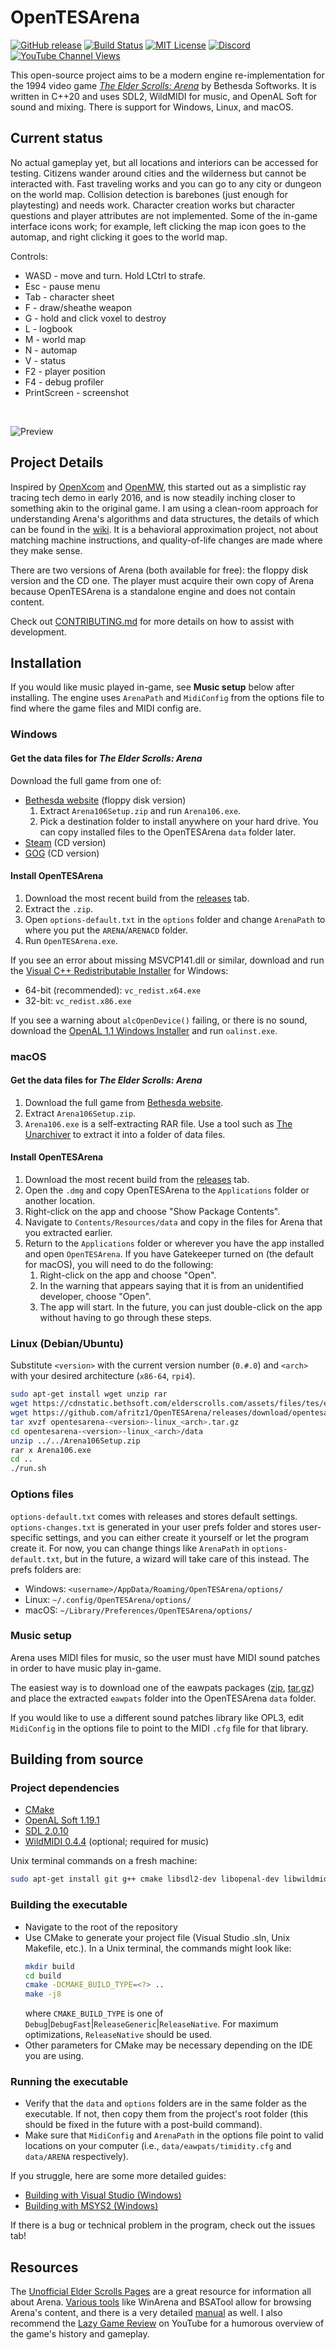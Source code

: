 # OpenTESArena

[![GitHub release](https://img.shields.io/github/release/afritz1/OpenTESArena/all.svg)](https://github.com/afritz1/OpenTESArena/releases/latest)
[![Build Status](https://github.com/afritz1/OpenTESArena/actions/workflows/cmake.yml/badge.svg?branch=main)](https://github.com/afritz1/OpenTESArena/actions)
[![MIT License](https://img.shields.io/badge/license-MIT-green)](LICENSE.txt) 
[![Discord](https://img.shields.io/discord/395739926831824908.svg?label=&logo=discord&logoColor=ffffff&color=7389D8&labelColor=6A7EC2)](https://discord.gg/DgHe2jG)
[![YouTube Channel Views](https://img.shields.io/youtube/channel/views/UCJpmkgtHRIxR7aOpi909GKw)](https://www.youtube.com/channel/UCJpmkgtHRIxR7aOpi909GKw)

This open-source project aims to be a modern engine re-implementation for the 1994 video game [*The Elder Scrolls: Arena*](https://en.wikipedia.org/wiki/The_Elder_Scrolls:_Arena) by Bethesda Softworks. It is written in C++20 and uses SDL2, WildMIDI for music, and OpenAL Soft for sound and mixing. There is support for Windows, Linux, and macOS.

## Current status

No actual gameplay yet, but all locations and interiors can be accessed for testing. Citizens wander around cities and the wilderness but cannot be interacted with. Fast traveling works and you can go to any city or dungeon on the world map. Collision detection is barebones (just enough for playtesting) and needs work. Character creation works but character questions and player attributes are not implemented. Some of the in-game interface icons work; for example, left clicking the map icon goes to the automap, and right clicking it goes to the world map.

Controls:
- WASD - move and turn. Hold LCtrl to strafe.
- Esc - pause menu
- Tab - character sheet
- F - draw/sheathe weapon
- G - hold and click voxel to destroy
- L - logbook
- M - world map
- N - automap
- V - status
- F2 - player position
- F4 - debug profiler
- PrintScreen - screenshot

<br/>

![Preview](Preview.PNG)
<br/>

## Project Details

Inspired by [OpenXcom](https://openxcom.org/) and [OpenMW](https://openmw.org/en/), this started out as a simplistic ray tracing tech demo in early 2016, and is now steadily inching closer to something akin to the original game. I am using a clean-room approach for understanding Arena's algorithms and data structures, the details of which can be found in the [wiki](https://github.com/afritz1/OpenTESArena/wiki). It is a behavioral approximation project, not about matching machine instructions, and quality-of-life changes are made where they make sense.

There are two versions of Arena (both available for free): the floppy disk version and the CD one. The player must acquire their own copy of Arena because OpenTESArena is a standalone engine and does not contain content.

Check out [CONTRIBUTING.md](CONTRIBUTING.md) for more details on how to assist with development.

## Installation

If you would like music played in-game, see **Music setup** below after installing. The engine uses `ArenaPath` and `MidiConfig` from the options file to find where the game files and MIDI config are.

### Windows
#### Get the data files for *The Elder Scrolls: Arena*
Download the full game from one of:
- [Bethesda website](https://cdnstatic.bethsoft.com/elderscrolls.com/assets/files/tes/extras/Arena106Setup.zip) (floppy disk version)
  1. Extract `Arena106Setup.zip` and run `Arena106.exe`.
  1. Pick a destination folder to install anywhere on your hard drive. You can copy installed files to the OpenTESArena `data` folder later.
- [Steam](https://store.steampowered.com/app/1812290/The_Elder_Scrolls_Arena/) (CD version)
- [GOG](https://www.gog.com/game/the_elder_scrolls_arena) (CD version)

#### Install OpenTESArena
1. Download the most recent build from the [releases](https://github.com/afritz1/OpenTESArena/releases) tab.
1. Extract the `.zip`.
1. Open `options-default.txt` in the `options` folder and change `ArenaPath` to where you put the `ARENA`/`ARENACD` folder.
1. Run `OpenTESArena.exe`.

If you see an error about missing MSVCP141.dll or similar, download and run the [Visual C++ Redistributable Installer](https://support.microsoft.com/en-us/help/2977003/the-latest-supported-visual-c-downloads) for Windows:
- 64-bit (recommended): `vc_redist.x64.exe`
- 32-bit: `vc_redist.x86.exe`

If you see a warning about `alcOpenDevice()` failing, or there is no sound, download the [OpenAL 1.1 Windows Installer](https://www.openal.org/downloads/) and run `oalinst.exe`.

### macOS
#### Get the data files for *The Elder Scrolls: Arena*
1. Download the full game from [Bethesda website](https://cdnstatic.bethsoft.com/elderscrolls.com/assets/files/tes/extras/Arena106Setup.zip).
1. Extract `Arena106Setup.zip`.
1. `Arena106.exe` is a self-extracting RAR file. Use a tool such as [The Unarchiver](https://theunarchiver.com) to extract it into a folder of data files.

#### Install OpenTESArena
1. Download the most recent build from the [releases](https://github.com/afritz1/OpenTESArena/releases) tab.
1. Open the `.dmg` and copy OpenTESArena to the `Applications` folder or another location.
1. Right-click on the app and choose "Show Package Contents".
1. Navigate to `Contents/Resources/data` and copy in the files for Arena that you extracted earlier.
1. Return to the `Applications` folder or wherever you have the app installed and open `OpenTESArena`. If you have Gatekeeper turned on (the default for macOS), you will need to do the following:
   1. Right-click on the app and choose "Open".
   1. In the warning that appears saying that it is from an unidentified developer, choose "Open".
   1. The app will start. In the future, you can just double-click on the app without having to go through these steps.

### Linux (Debian/Ubuntu)
Substitute `<version>` with the current version number (`0.#.0`) and `<arch>` with your desired architecture (`x86-64`, `rpi4`).
```bash
sudo apt-get install wget unzip rar
wget https://cdnstatic.bethsoft.com/elderscrolls.com/assets/files/tes/extras/Arena106Setup.zip
wget https://github.com/afritz1/OpenTESArena/releases/download/opentesarena-<version>/opentesarena-<version>-linux_<arch>.tar.gz
tar xvzf opentesarena-<version>-linux_<arch>.tar.gz
cd opentesarena-<version>-linux_<arch>/data
unzip ../../Arena106Setup.zip
rar x Arena106.exe
cd ..
./run.sh
```

### Options files
`options-default.txt` comes with releases and stores default settings. `options-changes.txt` is generated in your user prefs folder and stores user-specific settings, and you can either create it yourself or let the program create it. For now, you can change things like `ArenaPath` in `options-default.txt`, but in the future, a wizard will take care of this instead. The prefs folders are:
- Windows: `<username>/AppData/Roaming/OpenTESArena/options/`
- Linux: `~/.config/OpenTESArena/options/`
- macOS: `~/Library/Preferences/OpenTESArena/options/`

### Music setup
Arena uses MIDI files for music, so the user must have MIDI sound patches in order to have music play in-game.

The easiest way is to download one of the eawpats packages ([zip](https://github.com/afritz1/OpenTESArena/releases/download/opentesarena-0.1.0/eawpats.zip), [tar.gz](https://github.com/afritz1/OpenTESArena/releases/download/opentesarena-0.1.0/eawpats.tar.gz)) and place the extracted `eawpats` folder into the OpenTESArena `data` folder.

If you would like to use a different sound patches library like OPL3, edit `MidiConfig` in the options file to point to the MIDI `.cfg` file for that library.

## Building from source

### Project dependencies
- [CMake](https://cmake.org/download/)
- [OpenAL Soft 1.19.1](https://openal-soft.org/#download)
- [SDL 2.0.10](https://github.com/libsdl-org/SDL/releases)
- [WildMIDI 0.4.4](https://github.com/Mindwerks/wildmidi/releases) (optional; required for music)

Unix terminal commands on a fresh machine:
```bash
sudo apt-get install git g++ cmake libsdl2-dev libopenal-dev libwildmidi-dev
```

### Building the executable
- Navigate to the root of the repository
- Use CMake to generate your project file (Visual Studio .sln, Unix Makefile, etc.). In a Unix terminal, the commands might look like:
    ```bash
    mkdir build
    cd build
    cmake -DCMAKE_BUILD_TYPE=<?> ..
    make -j8
    ```
    where `CMAKE_BUILD_TYPE` is one of `Debug`|`DebugFast`|`ReleaseGeneric`|`ReleaseNative`. For maximum optimizations, `ReleaseNative` should be used.
- Other parameters for CMake may be necessary depending on the IDE you are using.

### Running the executable
- Verify that the `data` and `options` folders are in the same folder as the executable. If not, then copy them from the project's root folder (this should be fixed in the future with a post-build command).
- Make sure that `MidiConfig` and `ArenaPath` in the options file point to valid locations on your computer (i.e., `data/eawpats/timidity.cfg` and `data/ARENA` respectively).

If you struggle, here are some more detailed guides:
- [Building with Visual Studio (Windows)](docs/setup_windows.md)  
- [Building with MSYS2 (Windows)](docs/setup_windows_msys2.md)

If there is a bug or technical problem in the program, check out the issues tab!

## Resources

The [Unofficial Elder Scrolls Pages](https://en.uesp.net/wiki/Arena:Arena) are a great resource for information all about Arena. [Various tools](https://en.uesp.net/wiki/Arena:Files#Misc_Utilities) like WinArena and BSATool allow for browsing Arena's content, and there is a very detailed [manual](https://en.uesp.net/wiki/Arena:Files#Official_Patches_and_Utilities) as well. I also recommend the [Lazy Game Review](https://www.youtube.com/watch?v=5MW5SxKMrtE) on YouTube for a humorous overview of the game's history and gameplay.
